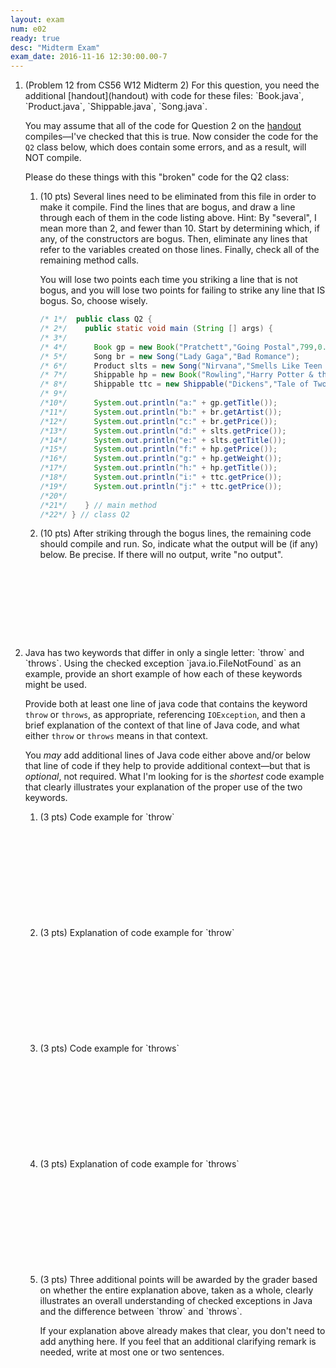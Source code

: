 ```yaml
---
layout: exam
num: e02
ready: true
desc: "Midterm Exam"
exam_date: 2016-11-16 12:30:00.00-7
---
```


<ol>

<li markdown="1" class="page-break-before"> (Problem 12 from CS56 W12
Midterm 2) For this question, you need the additional
[handout](handout) with code for these files: `Book.java`,
`Product.java`, `Shippable.java`, `Song.java`.

You may assume that all of the code for Question 2 on the  [handout](handout) compiles—I've checked that this is true. Now consider the code for the `Q2` class below, which does contain some errors, and as a result, will NOT compile.

Please do these things with this "broken" code for the Q2 class:

<ol>
<li markdown="1">

(10 pts) Several lines need to be eliminated from this file in order to make it compile. Find the lines that are bogus, and draw a line through each of them in the code listing above.
Hint: By "several", I mean more than 2, and fewer than 10. Start by determining which, if any, of the constructors are bogus. Then, eliminate any lines that refer to the variables created on those lines. Finally, check all of the remaining method calls.

You will lose two points each time you striking a line that is not bogus, and you will lose two points for failing to strike any line that IS bogus. So, choose wisely.

```java
/* 1*/	public class Q2 {
/* 2*/	  public static void main (String [] args) {
/* 3*/	    
/* 4*/      Book gp = new Book("Pratchett","Going Postal",799,0.15);
/* 5*/      Song br = new Song("Lady Gaga","Bad Romance");
/* 6*/      Product slts = new Song("Nirvana","Smells Like Teen Spirit",79);
/* 7*/      Shippable hp = new Book("Rowling","Harry Potter & the Polymorphic Polyp",652,1.5);
/* 8*/      Shippable ttc = new Shippable("Dickens","Tale of Two Cities",999,1.5);
/* 9*/ 					       
/*10*/      System.out.println("a:" + gp.getTitle());
/*11*/      System.out.println("b:" + br.getArtist());
/*12*/      System.out.println("c:" + br.getPrice());
/*13*/      System.out.println("d:" + slts.getPrice());
/*14*/      System.out.println("e:" + slts.getTitle());
/*15*/      System.out.println("f:" + hp.getPrice());
/*16*/      System.out.println("g:" + hp.getWeight());
/*17*/      System.out.println("h:" + hp.getTitle());
/*18*/      System.out.println("i:" + ttc.getPrice());
/*19*/      System.out.println("j:" + ttc.getPrice());
/*20*/ 
/*21*/    } // main method
/*22*/ } // class Q2

```

</li>

<li markdown="1" style="margin-bottom:10em;">

(10 pts) After striking through the bogus lines, the remaining code should compile and run. So, indicate what the output will be (if any) below. Be precise. If there will no output, write "no output".

</li>

</ol>

</li>
 




<li markdown="1" class="page-break-before" style="margin-bottom:8em;">
Java has two keywords that differ in only a single letter: `throw` and
`throws`.  Using the checked exception `java.io.FileNotFound` as an example,
provide an short example of how each of these keywords might be used.

Provide both at least one line of java code that contains the keyword
`throw` or `throws`, as appropriate, referencing `IOException`, and
then a brief explanation of the context of that line of Java
code, and what either `throw` or `throws` means in that context. 

You *may* add additional lines of Java code either above and/or
below that line of code if they help to provide additional
context&mdash;but that is *optional*, not required.  What I'm looking for
is the *shortest* code example that clearly illustrates your explanation
of the proper use of the two keywords.

<ol>
<li style="margin-bottom:12em;">(3 pts) Code example for `throw`
</li>
<li style="margin-bottom:12em;">(3 pts) Explanation of code example for `throw`
</li>
<li style="margin-bottom:12em;">(3 pts) Code example for `throws`
</li>
<li style="margin-bottom:12em;">(3 pts) Explanation of code example for `throws`
</li>
<li style="margin-bottom:1em;">(3 pts) Three additional points will be awarded by
the grader based on whether the entire explanation above, taken as a whole,
clearly illustrates an overall understanding of checked exceptions in Java and
the difference between `throw` and `throws`.  

If your explanation above
already makes that clear, you don't need to add anything here.    If you feel
that an additional clarifying remark is needed, write at most one or two sentences.
</li>

</ol>

</li>




</ol>

